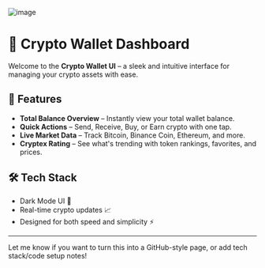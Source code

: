 
![image](https://github.com/user-attachments/assets/23537e36-2d54-443a-9956-d8b57d52eb46)

# 💼 Crypto Wallet Dashboard

Welcome to the **Crypto Wallet UI** – a sleek and intuitive interface for managing your crypto assets with ease.




## 🚀 Features

- **Total Balance Overview** – Instantly view your total wallet balance.
- **Quick Actions** – Send, Receive, Buy, or Earn crypto with one tap.
- **Live Market Data** – Track Bitcoin, Binance Coin, Ethereum, and more.
- **Cryptex Rating** – See what's trending with token rankings, favorites, and prices.

## 🛠 Tech Stack

- Dark Mode UI 🌙  
- Real-time crypto updates 📈  
- Designed for both speed and simplicity ⚡

---

Let me know if you want to turn this into a GitHub-style page, or add tech stack/code setup notes!

